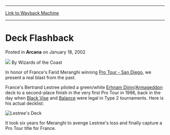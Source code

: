 
---
[Link to Wayback Machine](https://web.archive.org/web/20220528010328/https://magic.wizards.com/en/articles/archive/arcana/deck-flashback-2002-01-18)

[_metadata_:author]:- "Wizards of the Coast"
[_metadata_:description]:- "In honor of France's Farid Meranghi winning Pro Tour - San Diego, we present a real blast from the past.France's Bertrand Lestree piloted a green/white Erhnam Djinn/Armageddon deck to a second-place finish in the very first Pro Tour in 1996, back in the day when Black Vise and Balance were legal in Type 2 tournaments. Here is his actual decklist:It took six years for Meranghi"
[_metadata_:generator]:- "Drupal 7 (http://drupal.org)"
[_metadata_:node]:- "705711"
[_metadata_:publish_date]:- "2002-01-18"
[_metadata_:source]:- "div-main-content"
[_metadata_:title]:- "Deck Flashback"
[_metadata_:wayback_capture_timestamp]:- "2022-05-28 01:03:28"
[_metadata_:wayback_raw_url]:- "https://web.archive.org/web/20220528010328id_/https://magic.wizards.com/en/articles/archive/arcana/deck-flashback-2002-01-18"
[_metadata_:wayback_url]:- "https://magic.wizards.com/en/articles/archive/arcana/deck-flashback-2002-01-18"
---


Deck Flashback
==============



 Posted in **Arcana**
 on January 18, 2002 






![](https://media.magic.wizards.com/styles/auth_small/public/images/person/wizards_author.jpg)
By Wizards of the Coast











In honor of France's Farid Meranghi winning [Pro Tour - San Diego](http://archive.wizards.com/sideboard//event.asp?event=PTSD02), we present a real blast from the past.

France's Bertrand Lestree piloted a green/white [Erhnam Djinn](https://gatherer.wizards.com/Pages/Card/Details.aspx?name=Erhnam+Djinn)/[Armageddon](https://gatherer.wizards.com/Pages/Card/Details.aspx?name=Armageddon) deck to a second-place finish in the very first Pro Tour in 1996, back in the day when [Black Vise](https://gatherer.wizards.com/Pages/Card/Details.aspx?name=Black+Vise) and [Balance](https://gatherer.wizards.com/Pages/Card/Details.aspx?name=Balance) were legal in Type 2 tournaments. Here is his actual decklist:

![Lestree's Deck](https://media.magic.wizards.com/image_legacy_migration/magic/images/mtgcom/arcana/deck_registration_sheet.jpg)

It took six years for Meranghi to avenge Lestree's loss and finally capture a Pro Tour title for France.







